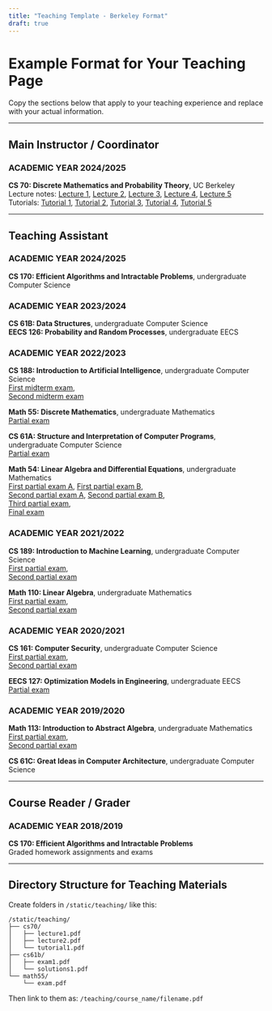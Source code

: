 ```yaml
---
title: "Teaching Template - Berkeley Format"
draft: true
---
```


# Example Format for Your Teaching Page

Copy the sections below that apply to your teaching experience and replace with your actual information.

---

## Main Instructor / Coordinator

### ACADEMIC YEAR 2024/2025

**CS 70: Discrete Mathematics and Probability Theory**, UC Berkeley  
Lecture notes: [Lecture 1](/teaching/cs70/lecture1.pdf), [Lecture 2](/teaching/cs70/lecture2.pdf), [Lecture 3](/teaching/cs70/lecture3.pdf), [Lecture 4](/teaching/cs70/lecture4.pdf), [Lecture 5](/teaching/cs70/lecture5.pdf)  
Tutorials: [Tutorial 1](/teaching/cs70/tutorial1.pdf), [Tutorial 2](/teaching/cs70/tutorial2.pdf), [Tutorial 3](/teaching/cs70/tutorial3.pdf), [Tutorial 4](/teaching/cs70/tutorial4.pdf), [Tutorial 5](/teaching/cs70/tutorial5.pdf)

---

## Teaching Assistant

### ACADEMIC YEAR 2024/2025

**CS 170: Efficient Algorithms and Intractable Problems**, undergraduate Computer Science

### ACADEMIC YEAR 2023/2024

**CS 61B: Data Structures**, undergraduate Computer Science  
**EECS 126: Probability and Random Processes**, undergraduate EECS

### ACADEMIC YEAR 2022/2023

**CS 188: Introduction to Artificial Intelligence**, undergraduate Computer Science  
[First midterm exam](/teaching/cs188/midterm1.pdf),  
[Second midterm exam](/teaching/cs188/midterm2.pdf)

**Math 55: Discrete Mathematics**, undergraduate Mathematics  
[Partial exam](/teaching/math55/exam.pdf)

**CS 61A: Structure and Interpretation of Computer Programs**, undergraduate Computer Science  
[Partial exam](/teaching/cs61a/exam.pdf)

**Math 54: Linear Algebra and Differential Equations**, undergraduate Mathematics  
[First partial exam A](/teaching/math54/exam1a.pdf), [First partial exam B](/teaching/math54/exam1b.pdf),  
[Second partial exam A](/teaching/math54/exam2a.pdf), [Second partial exam B](/teaching/math54/exam2b.pdf),  
[Third partial exam](/teaching/math54/exam3.pdf),  
[Final exam](/teaching/math54/final.pdf)

### ACADEMIC YEAR 2021/2022

**CS 189: Introduction to Machine Learning**, undergraduate Computer Science  
[First partial exam](/teaching/cs189/exam1.pdf),  
[Second partial exam](/teaching/cs189/exam2.pdf)

**Math 110: Linear Algebra**, undergraduate Mathematics  
[First partial exam](/teaching/math110/exam1.pdf),  
[Second partial exam](/teaching/math110/exam2.pdf)

### ACADEMIC YEAR 2020/2021

**CS 161: Computer Security**, undergraduate Computer Science  
[First partial exam](/teaching/cs161/exam1.pdf),  
[Second partial exam](/teaching/cs161/exam2.pdf)

**EECS 127: Optimization Models in Engineering**, undergraduate EECS  
[Partial exam](/teaching/eecs127/exam.pdf)

### ACADEMIC YEAR 2019/2020

**Math 113: Introduction to Abstract Algebra**, undergraduate Mathematics  
[First partial exam](/teaching/math113/exam1.pdf),  
[Second partial exam](/teaching/math113/exam2.pdf)

**CS 61C: Great Ideas in Computer Architecture**, undergraduate Computer Science

---

## Course Reader / Grader

### ACADEMIC YEAR 2018/2019

**CS 170: Efficient Algorithms and Intractable Problems**  
Graded homework assignments and exams

---

## Directory Structure for Teaching Materials

Create folders in `/static/teaching/` like this:
```
/static/teaching/
├── cs70/
│   ├── lecture1.pdf
│   ├── lecture2.pdf
│   └── tutorial1.pdf
├── cs61b/
│   ├── exam1.pdf
│   └── solutions1.pdf
└── math55/
    └── exam.pdf
```

Then link to them as: `/teaching/course_name/filename.pdf`
